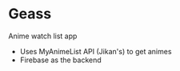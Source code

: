 # Geass
Anime watch list app 

- Uses MyAnimeList API (Jikan's) to get animes 
- Firebase as the backend 

